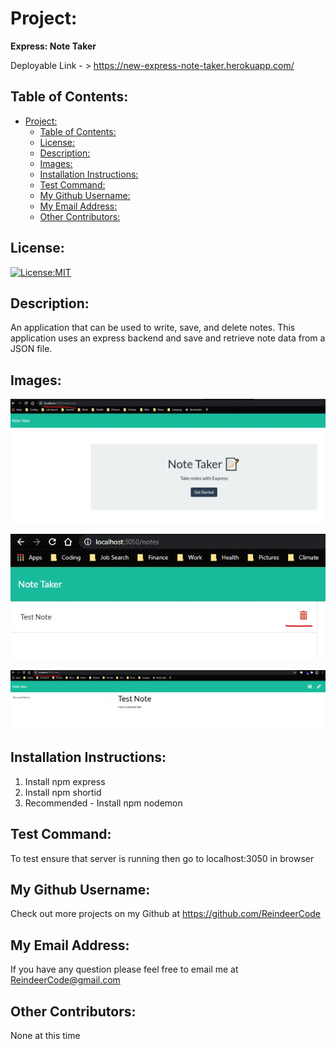 # Project:
  <strong>Express: Note Taker</strong>

  Deployable Link - > https://new-express-note-taker.herokuapp.com/


## Table of Contents: 
- [Project:](#project)
  - [Table of Contents:](#table-of-contents)
  - [License:](#license)
  - [Description:](#description)
  - [Images:](#images)
  - [Installation Instructions:](#installation-instructions)
  - [Test Command:](#test-command)
  - [My Github Username:](#my-github-username)
  - [My Email Address:](#my-email-address)
  - [Other Contributors:](#other-contributors)

## License:
[![License:MIT](https://img.shields.io/badge/License-MIT-yellow.svg)](https://opensource.org/licenses/MIT)

## Description:
An application that can be used to write, save, and delete notes. This application uses an express backend and save and retrieve note data from a JSON file.

## Images:
![Project Screenshot](./Develop/public/assets/homepage.jpg)

![Project Screenshot](./Develop/public/assets/testDelete.jpg)

![Project Screenshot](./Develop/public/assets/writeTestText.jpg)

## Installation Instructions: 
1) Install npm express
2) Install npm shortid
3) Recommended - Install npm nodemon

## Test Command: 
To test ensure that server is running then go to localhost:3050 in browser 

## My Github Username: 
Check out more projects on my Github at https://github.com/ReindeerCode

## My Email Address:
If you have any question please feel free to email me at ReindeerCode@gmail.com

## Other Contributors:
None at this time

